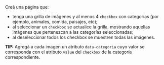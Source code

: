 Creá una página que:

- tenga una grilla de imágenes y al menos 4 `checkbox` con categorías (por ejemplo, animales, comida, paisajes, etc);
- al seleccionar un `checkbox` se actualice la grilla, mostrando aquellas imágenes que pertenezcan a las categorías seleccionadas;
- al deseleccionar todos los checkbox se muestren todas las imágenes.

**TIP:** Agregá a cada imagen un atributo `data-categoria` cuyo valor se corresponda con el atributo `value` del `checkbox` de la categoría correspondiente.
